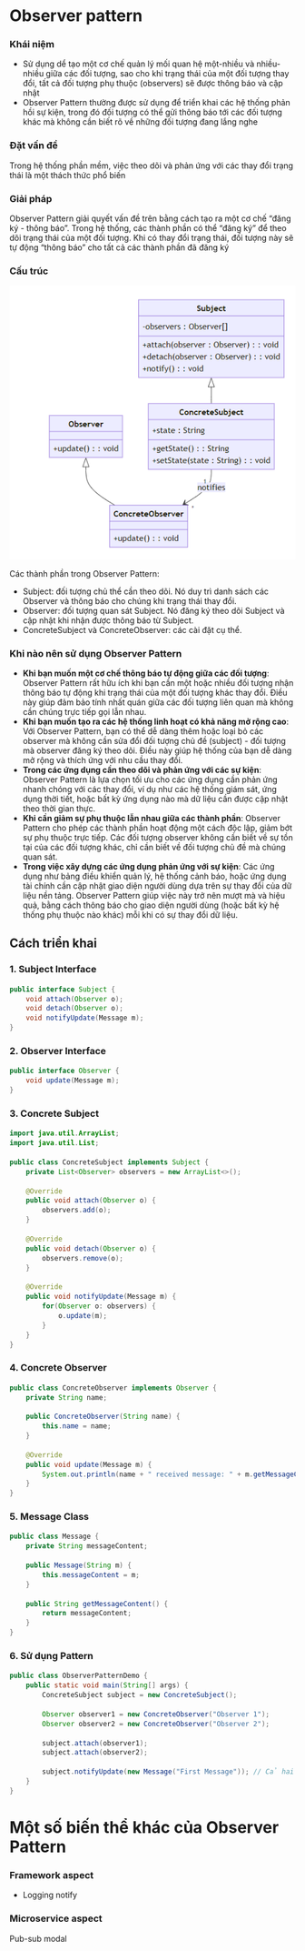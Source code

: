 # Observer pattern

### Khái niệm

- Sử dụng dể tạo một cơ chế quản lý mối quan hệ một-nhiều và nhiều-nhiều giữa các đối tượng, sao cho khi trạng thái của một đối tượng thay đổi, tất cả đối tượng phụ thuộc (observers) sẽ được thông báo và cập nhật
- Observer Pattern thường được sử dụng để triển khai các hệ thống phản hồi sự kiện, trong đó đối tượng có thể gửi thông báo tới các đối tượng khác mà không cần biết rõ về những đối tượng đang lắng nghe

### Đặt vấn đề

Trong hệ thống phần mềm, việc theo dõi và phản ứng với các thay đổi trạng thái là một thách thức phổ biến

### Giải pháp

Observer Pattern giải quyết vấn đề trên bằng cách tạo ra một cơ chế “đăng ký - thông báo”. Trong hệ thống, các thành phần có thể “đăng ký” để theo dõi trạng thái của một đối tượng. Khi có thay đổi trạng thái, đối tượng này sẽ tự động “thông báo” cho tất cả các thành phần đã đăng ký

### **Cấu trúc**

![image.png](image.png)

Các thành phần trong Observer Pattern:

- Subject: đối tượng chủ thể cần theo dõi. Nó duy trì danh sách các Observer và thông báo cho chúng khi trạng thái thay đổi.
- Observer: đối tượng quan sát Subject. Nó đăng ký theo dõi Subject và cập nhật khi nhận được thông báo từ Subject.
- ConcreteSubject và ConcreteObserver: các cài đặt cụ thể.

### **Khi nào nên sử dụng Observer Pattern**

- **Khi bạn muốn một cơ chế thông báo tự động giữa các đối tượng**: Observer Pattern rất hữu ích khi bạn cần một hoặc nhiều đối tượng nhận thông báo tự động khi trạng thái của một đối tượng khác thay đổi. Điều này giúp đảm bảo tính nhất quán giữa các đối tượng liên quan mà không cần chúng trực tiếp gọi lẫn nhau.
- **Khi bạn muốn tạo ra các hệ thống linh hoạt có khả năng mở rộng cao**: Với Observer Pattern, bạn có thể dễ dàng thêm hoặc loại bỏ các observer mà không cần sửa đổi đối tượng chủ đề (subject) - đối tượng mà observer đăng ký theo dõi. Điều này giúp hệ thống của bạn dễ dàng mở rộng và thích ứng với nhu cầu thay đổi.
- **Trong các ứng dụng cần theo dõi và phản ứng với các sự kiện**: Observer Pattern là lựa chọn tối ưu cho các ứng dụng cần phản ứng nhanh chóng với các thay đổi, ví dụ như các hệ thống giám sát, ứng dụng thời tiết, hoặc bất kỳ ứng dụng nào mà dữ liệu cần được cập nhật theo thời gian thực.
- **Khi cần giảm sự phụ thuộc lẫn nhau giữa các thành phần**: Observer Pattern cho phép các thành phần hoạt động một cách độc lập, giảm bớt sự phụ thuộc trực tiếp. Các đối tượng observer không cần biết về sự tồn tại của các đối tượng khác, chỉ cần biết về đối tượng chủ đề mà chúng quan sát.
- **Trong việc xây dựng các ứng dụng phản ứng với sự kiện**: Các ứng dụng như bảng điều khiển quản lý, hệ thống cảnh báo, hoặc ứng dụng tài chính cần cập nhật giao diện người dùng dựa trên sự thay đổi của dữ liệu nền tảng. Observer Pattern giúp việc này trở nên mượt mà và hiệu quả, bằng cách thông báo cho giao diện người dùng (hoặc bất kỳ hệ thống phụ thuộc nào khác) mỗi khi có sự thay đổi dữ liệu.

## Cách triển khai

### **1. Subject Interface**

```java
public interface Subject {
    void attach(Observer o);
    void detach(Observer o);
    void notifyUpdate(Message m);
}
```

### **2. Observer Interface**

```java
public interface Observer {
    void update(Message m);
}
```

### **3. Concrete Subject**

```java
import java.util.ArrayList;
import java.util.List;

public class ConcreteSubject implements Subject {
    private List<Observer> observers = new ArrayList<>();

    @Override
    public void attach(Observer o) {
        observers.add(o);
    }

    @Override
    public void detach(Observer o) {
        observers.remove(o);
    }

    @Override
    public void notifyUpdate(Message m) {
        for(Observer o: observers) {
            o.update(m);
        }
    }
}
```

### **4. Concrete Observer**

```java
public class ConcreteObserver implements Observer {
    private String name;

    public ConcreteObserver(String name) {
        this.name = name;
    }

    @Override
    public void update(Message m) {
        System.out.println(name + " received message: " + m.getMessageContent());
    }
}
```

### **5. Message Class**

```java
public class Message {
    private String messageContent;

    public Message(String m) {
        this.messageContent = m;
    }

    public String getMessageContent() {
        return messageContent;
    }
}
```

### **6. Sử dụng Pattern**

```java
public class ObserverPatternDemo {
    public static void main(String[] args) {
        ConcreteSubject subject = new ConcreteSubject();

        Observer observer1 = new ConcreteObserver("Observer 1");
        Observer observer2 = new ConcreteObserver("Observer 2");

        subject.attach(observer1);
        subject.attach(observer2);

        subject.notifyUpdate(new Message("First Message")); // Cả hai observer sẽ nhận được thông báo
    }
}
```

# Một số biến thể khác của Observer Pattern

### Framework aspect

- Logging notify

### Microservice aspect

Pub-sub modal